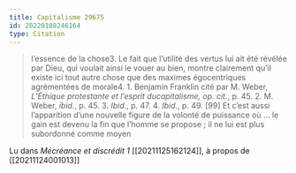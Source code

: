 ```yaml
---
title: Capitalisme 29675
id: 20220108246164
type: Citation
---
```


> l’essence de la chose3. Le fait que l’utilité des vertus lui ait été révélée par Dieu, qui voulait ainsi le vouer au bien, montre clairement qu’il existe ici tout autre chose que des maximes égocentriques agrémentées de morale4. 1. Benjamin Franklin cité par M. Weber, *L’Éthique protestante et l’esprit ducapitalisme, op. cit.*, p. 45. 2. M. Weber, *ibid.*, p. 45. 3. *Ibid.*, p. 47. 4. *Ibid.*, p. 49. [99] Et c’est aussi l’apparition d’une nouvelle figure de la volonté de puissance où ... le gain est devenu la fin que l’homme se propose ; il ne lui est plus subordonné comme moyen

Lu dans *Mécréance et discrédit 1* [[20211125162124]], à propos de [[20211124001013]]